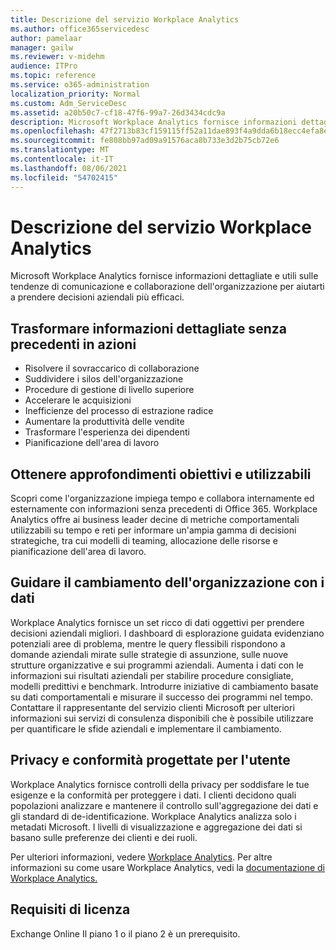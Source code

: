 ```yaml
---
title: Descrizione del servizio Workplace Analytics
ms.author: office365servicedesc
author: pamelaar
manager: gailw
ms.reviewer: v-midehm
audience: ITPro
ms.topic: reference
ms.service: o365-administration
localization_priority: Normal
ms.custom: Adm_ServiceDesc
ms.assetid: a20b50c7-cf18-47f6-99a7-26d3434cdc9a
description: Microsoft Workplace Analytics fornisce informazioni dettagliate e utili sulle tendenze di comunicazione e collaborazione dell'organizzazione per aiutarti a prendere decisioni aziendali più efficaci.
ms.openlocfilehash: 47f2713b83cf159115ff52a11dae893f4a9dda6b18ecc4efa8e468c7f3dcfe58
ms.sourcegitcommit: fe808bb97ad09a91576aca8b733e3d2b75cb72e6
ms.translationtype: MT
ms.contentlocale: it-IT
ms.lasthandoff: 08/06/2021
ms.locfileid: "54702415"
---
```

# <a name="workplace-analytics-service-description"></a>Descrizione del servizio Workplace Analytics

Microsoft Workplace Analytics fornisce informazioni dettagliate e utili sulle tendenze di comunicazione e collaborazione dell'organizzazione per aiutarti a prendere decisioni aziendali più efficaci.

## <a name="transform-unprecedented-insights-into-action"></a>Trasformare informazioni dettagliate senza precedenti in azioni

* Risolvere il sovraccarico di collaborazione
* Suddividere i silos dell'organizzazione
* Procedure di gestione di livello superiore
* Accelerare le acquisizioni
* Inefficienze del processo di estrazione radice
* Aumentare la produttività delle vendite
* Trasformare l'esperienza dei dipendenti
* Pianificazione dell'area di lavoro

## <a name="gain-objective-actionable-insights"></a>Ottenere approfondimenti obiettivi e utilizzabili

Scopri come l'organizzazione impiega tempo e collabora internamente ed esternamente con informazioni senza precedenti di Office 365. Workplace Analytics offre ai business leader decine di metriche comportamentali utilizzabili su tempo e reti per informare un'ampia gamma di decisioni strategiche, tra cui modelli di teaming, allocazione delle risorse e pianificazione dell'area di lavoro.

## <a name="drive-organizational-change-with-data"></a>Guidare il cambiamento dell'organizzazione con i dati

Workplace Analytics fornisce un set ricco di dati oggettivi per prendere decisioni aziendali migliori. I dashboard di esplorazione guidata evidenziano potenziali aree di problema, mentre le query flessibili rispondono a domande aziendali mirate sulle strategie di assunzione, sulle nuove strutture organizzative e sui programmi aziendali. Aumenta i dati con le informazioni sui risultati aziendali per stabilire procedure consigliate, modelli predittivi e benchmark. Introdurre iniziative di cambiamento basate su dati comportamentali e misurare il successo dei programmi nel tempo. Contattare il rappresentante del servizio clienti Microsoft per ulteriori informazioni sui servizi di consulenza disponibili che è possibile utilizzare per quantificare le sfide aziendali e implementare il cambiamento.

## <a name="privacy-and-compliance-designed-for-you"></a>Privacy e conformità progettate per l'utente

Workplace Analytics fornisce controlli della privacy per soddisfare le tue esigenze e la conformità per proteggere i dati. I clienti decidono quali popolazioni analizzare e mantenere il controllo sull'aggregazione dei dati e gli standard di de-identificazione. Workplace Analytics analizza solo i metadati Microsoft. I livelli di visualizzazione e aggregazione dei dati si basano sulle preferenze dei clienti e dei ruoli.

Per ulteriori informazioni, vedere [Workplace Analytics](https://go.microsoft.com/fwlink/?linkid=852492). Per altre informazioni su come usare Workplace Analytics, vedi la [documentazione di Workplace Analytics.](/workplace-analytics/)
  
## <a name="licensing-requirements"></a>Requisiti di licenza

Exchange Online Il piano 1 o il piano 2 è un prerequisito.